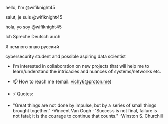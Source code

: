 hello, I'm @wifiknight45

salut, je suis @wifiknight45

hola, yo soy @wifiknight45

Ich Spreche Deutsch auch

Я немного знаю русский

cybersecurity student and possible aspiring data scientist
- I’m  interested in collaboration on new projects that will help me to learn/understand the intricacies and nuances of systems/networks etc. 
- 📫 How to reach me (email: vichy6@proton.me)
  
- ⚡ Quotes:
- "Great things are not done by impulse, but by a series of small things brought together." -Vincent Van Gogh
-"Success is not final, failure is not fatal; it is the courage to continue that counts." -Winston S. Churchill


<!---
wifiknight45/wifiknight45 is a ✨ special ✨ repository because its `README.md` (this file) appears on your GitHub profile.
You can click the Preview link to take a look at your changes.
--->
